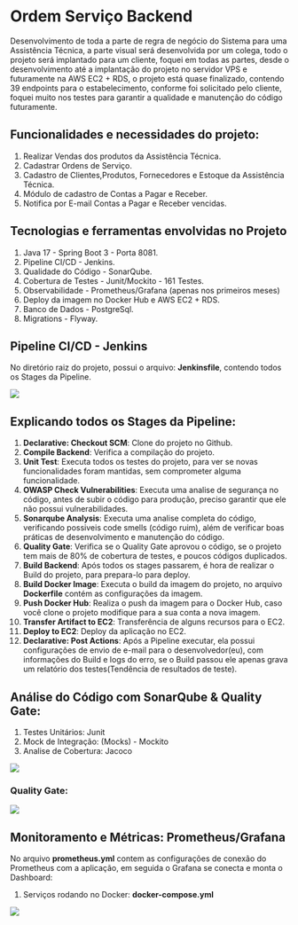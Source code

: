 <H1>Ordem Serviço Backend</h1>
<p>Desenvolvimento de toda a parte de regra de negócio do Sistema para uma Assistência Técnica, a parte visual será desenvolvida por um colega, todo o projeto será implantado para um cliente, foquei em todas as partes, desde o desenvolvimento até a implantação do projeto no servidor VPS e futuramente na AWS EC2 + RDS, o projeto está quase finalizado, contendo 39 endpoints para o estabelecimento, conforme foi solicitado pelo cliente, foquei muito nos testes para garantir a qualidade e manutenção do código futuramente.</p>
<H2>Funcionalidades e necessidades do projeto:</H2>
<ol>
  <li>Realizar Vendas dos produtos da Assistência Técnica.</li>
  <li>Cadastrar Ordens de Serviço.</li>
  <li>Cadastro de Clientes,Produtos, Fornecedores e Estoque da Assistência Técnica.</li>
  <li>Módulo de cadastro de Contas a Pagar e Receber.</li>
  <li>Notifica por E-mail Contas a Pagar e Receber vencidas.</li>
</ol>
<H2>Tecnologias e ferramentas envolvidas no Projeto</h2>
<ol>
  <li>Java 17 - Spring Boot 3 - Porta 8081.</li>
  <li>Pipeline CI/CD - Jenkins.</li>
  <li>Qualidade do Código - SonarQube.</li>
  <li>Cobertura de Testes - Junit/Mockito - 161 Testes.</li>
  <li>Observabilidade - Prometheus/Grafana (apenas nos primeiros meses)</li>
  <li>Deploy da imagem no Docker Hub e AWS EC2 + RDS.</li>
  <li>Banco de Dados - PostgreSql.</li>
  <li>Migrations - Flyway.</li>
</ol>
<H2>Pipeline CI/CD - Jenkins</h2>
<p>No diretório raiz do projeto, possui o arquivo: <b>Jenkinsfile</b>, contendo todos os Stages da Pipeline.</p>
<img src="https://github.com/user-attachments/assets/ec6c3aca-8d97-4573-8c9f-b7914212811d">
<H2>Explicando todos os Stages da Pipeline:</h2>
<ol>
  <li><strong>Declarative: Checkout SCM</strong>: Clone do projeto no Github.</li>
  <li><strong>Compile Backend</strong>: Verifica a compilação do projeto.</li>
  <li><strong>Unit Test</strong>: Executa todos os testes do projeto, para ver se novas funcionalidades foram mantidas, sem comprometer alguma funcionalidade.</li>
  <li><strong>OWASP Check Vulnerabilities</strong>: Executa uma analise de segurança no código, antes de subir o código para produção, preciso garantir que ele não possui vulnerabilidades.</li>
  <li><strong>Sonarqube Analysis</strong>: Executa uma analise completa do código, verificando possiveis code smells (código ruim), além de verificar boas práticas de desenvolvimento e manutenção do código.</li>
  <li><strong>Quality Gate</strong>: Verifica se o Quality Gate aprovou o código, se o projeto tem mais de 80% de cobertura de testes, e poucos códigos duplicados.</li>
  <li><strong>Build Backend</strong>: Após todos os stages passarem, é hora de realizar o Build do projeto, para prepara-lo para deploy.</li>
  <li><strong>Build Docker Image</strong>: Executa o build da imagem do projeto, no arquivo <strong>Dockerfile</strong> contém as configurações da imagem.</li>
  <li><strong>Push Docker Hub</strong>: Realiza o push da imagem para o Docker Hub, caso você clone o projeto modifique para a sua conta a nova imagem.</li>
  <li><strong>Transfer Artifact to EC2</strong>: Transferência de alguns recursos para o EC2.</li>
  <li><strong>Deploy to EC2</strong>: Deploy da aplicação no EC2.</li>
  <li><strong>Declarative: Post Actions</strong>: Após a Pipeline executar, ela possui configurações de envio de e-mail para o desenvolvedor(eu), com informações do Build e logs do erro, se o Build passou ele apenas grava um relatório dos testes(Tendência de resultados de teste).</li>
</ol> 
<H2>Análise do Código com SonarQube & Quality Gate:</H2>
<ol>
  <li>Testes Unitários: Junit</li>
  <li>Mock de Integração: (Mocks) - Mockito</li>
  <li>Analise de Cobertura: Jacoco</li>
</ol>
<img src="https://github.com/user-attachments/assets/91d6f740-ae43-4c78-af29-3fecdf7d40ec">
<h3>Quality Gate:</h3>
<img src="https://github.com/user-attachments/assets/dec17218-6884-45b0-b394-3f037033df19">
<H2>Monitoramento e Métricas: Prometheus/Grafana</H2>
<p>No arquivo <b>prometheus.yml</b> contem as configurações de conexão do Prometheus com a aplicação, em seguida o Grafana se conecta e monta o Dashboard: </p>
<ol>
  <li>Serviços rodando no Docker: <b>docker-compose.yml</b></li>
</ol>
<img src="https://github.com/user-attachments/assets/2cfbec09-1ca0-415a-88ad-929e5466640b">
